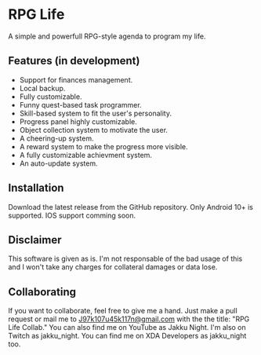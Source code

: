 # RPG Life
A simple and powerfull RPG-style agenda to program my life.
## Features (in development)
- Support for finances management.
- Local backup.
- Fully customizable.
- Funny quest-based task programmer.
- Skill-based system to fit the user's personality.
- Progress panel highly customizable.
- Object collection system to motivate the user.
- A cheering-up system.
- A reward system to make the progress more visible.
- A fully customizable achievment system.
- An auto-update system.
## Installation
Download the latest release from the GitHub repository.
Only Android 10+ is supported.
IOS support comming soon.
## Disclaimer
This software is given as is.
I'm not responsable of the bad usage of this and I won't take any charges for collateral damages or data lose.
## Collaborating
If you want to collaborate, feel free to give me a hand.
Just make a pull request or mail me to J97k107u45k117n@gmail.com with the the title: "RPG Life Collab."
You can also find me on YouTube as Jakku Night.
I'm also on Twitch as jakku_night.
You can find me on XDA Developers as jakku_night too.
